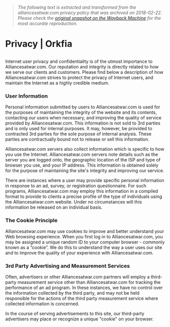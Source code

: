 > *The following text is extracted and transformed from the alliancesatwar.com privacy policy that was archived on 2018-02-22. Please check the [original snapshot on the Wayback Machine](https://web.archive.org/web/20180222155155id_/http%3A//alliancesatwar.com/privacy) for the most accurate reproduction.*

# Privacy | Orkfia

## 

Internet user privacy and confidentiality is of the utmost importance to Alliancesatwar.com. Our reputation and integrity is directly related to how we serve our clients and customers. Please find below a description of how Alliancesatwar.com strives to protect the privacy of Internet users, and maintain the Internet as a highly credible medium.

### User Information

Personal information submitted by users to Alliancesatwar.com is used for the purposes of maintaining the integrity of the website and its contents, contacting our users when necessary, and improving the quality of service provided by Alliancesatwar.com. This information is not sold to 3rd parties and is only used for internal purposes. It may, however, be provided to contracted 3rd parties for the sole purpose of internal analysis. These parties are contractually bound not to release or sell this information.

Alliancesatwar.com servers also collect information which is specific to how you use the Internet. Alliancesatwar.com servers note details such as the server you are logged onto, the geographic location of the ISP and type of browser you use, and your IP address. This information is obtained solely for the purpose of maintaining the site's integrity and improving our service.

There are instances where a user may provide specific personal information in response to an ad, survey, or registration questionnaire. For such programs, Alliancesatwar.com may employ this information in a compiled format to provide to clients a precise profile of the type of individuals using the Alliancesatwar.com website. Under no circumstances will this information be released on an individual basis.

### The Cookie Principle

Alliancesatwar.com may use cookies to improve and better understand your Web browsing experience. When you first log in to Alliancesatwar.com, you may be assigned a unique random ID to your computer browser - commonly known as a “cookie”. We do this to understand the way a user uses our site and to improve the quality of your experience with Alliancesatwar.com.

### 3rd Party Advertising and Measurement Services

Often, advertisers or other Alliancesatwar.com partners will employ a third-party measurement service other than Alliancesatwar.com for tracking the performance of an ad program. In these instances, we have no control over the information collected by the third party, and may not be held responsible for the actions of the third party measurement service where collected information is concerned.

In the course of serving advertisements to this site, our third-party advertisers may place or recognize a unique "cookie" on your browser.
